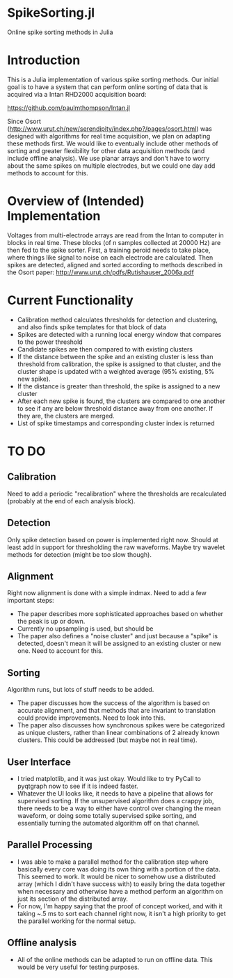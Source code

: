 # SpikeSorting.jl
Online spike sorting methods in Julia

# Introduction

This is a Julia implementation of various spike sorting methods. Our initial goal is to have a system that can perform online sorting of data that is acquired via a Intan RHD2000 acquisition board:

https://github.com/paulmthompson/Intan.jl

Since Osort (http://www.urut.ch/new/serendipity/index.php?/pages/osort.html) was designed with algorithms for real time acquisition, we plan on adapting these methods first. We would like to eventually include other methods of sorting and greater flexibility for other data acquisition methods (and include offline analysis). We use planar arrays and don't have to worry about the same spikes on multiple electrodes, but we could one day add methods to account for this.

# Overview of (Intended) Implementation

Voltages from multi-electrode arrays are read from the Intan to computer in blocks in real time. These blocks (of n samples collected at 20000 Hz) are then fed to the spike sorter. First, a training peroid needs to take place, where things like signal to noise on each electrode are calculated. Then spikes are detected, aligned and sorted according to methods described in the Osort paper: http://www.urut.ch/pdfs/Rutishauser_2006a.pdf

# Current Functionality

* Calibration method calculates thresholds for detection and clustering, and also finds spike templates for that block of data
* Spikes are detected with a running local energy window that compares to the power threshold
* Candidate spikes are then compared to with existing clusters
* If the distance between the spike and an existing cluster is less than threshold from calibration, the spike is assigned to that cluster, and the cluster shape is updated with a weighted average (95% existing, 5% new spike).
* If the distance is greater than threshold, the spike is assigned to a new cluster
* After each new spike is found, the clusters are compared to one another to see if any are below threshold distance away from one another. If they are, the clusters are merged.
* List of spike timestamps and corresponding cluster index is returned

# TO DO

## Calibration

Need to add a periodic "recalibration" where the thresholds are recalculated (probably at the end of each analysis block).

## Detection

Only spike detection based on power is implemented right now. Should at least add in support for thresholding the raw waveforms. Maybe try wavelet methods for detection (might be too slow though).

## Alignment

Right now alignment is done with a simple indmax. Need to add a few important steps:
* The paper describes more sophisticated approaches based on whether the peak is up or down.
* Currently no upsampling is used, but should be
* The paper also defines a "noise cluster" and just because a "spike" is detected, doesn't mean it will be assigned to an existing cluster or new one. Need to account for this.

## Sorting

Algorithm runs, but lots of stuff needs to be added.
* The paper discusses how the success of the algorithm is based on accurate alignment, and that methods that are invariant to translation could provide improvements. Need to look into this.
* The paper also discusses how synchronous spikes were be categorized as unique clusters, rather than linear combinations of 2 already known clusters. This could be addressed (but maybe not in real time).

## User Interface
* I tried matplotlib, and it was just okay. Would like to try PyCall to pyqtgraph now to see if it is indeed faster.
* Whatever the UI looks like, it needs to have a pipeline that allows for supervised sorting. If the unsupervised algorithm does a crappy job, there needs to be a way to either have control over changing the mean waveform, or doing some totally supervised spike sorting, and essentially turning the automated algorithm off on that channel.

## Parallel Processing
* I was able to make a parallel method for the calibration step where basically every core was doing its own thing with a portion of the data. This seemed to work. It would be nicer to somehow use a distributed array (which I didn't have success with) to easily bring the data together when necessary and otherwise have a method perform an algorithm on just its section of the distributed array.
* For now, I'm happy saying that the proof of concept worked, and with it taking ~.5 ms to sort each channel right now, it isn't a high priority to get the parallel working for the normal setup.

## Offline analysis
* All of the online methods can be adapted to run on offline data. This would be very useful for testing purposes.

